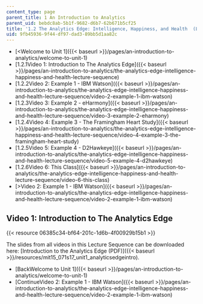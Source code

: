 ```yaml
---
content_type: page
parent_title: 1 An Introduction to Analytics
parent_uid: bebdc8ab-5b1f-9682-d6b7-62b671b5cf25
title: '1.2 The Analytics Edge: Intelligence, Happiness, and Health  (Lecture Sequence)'
uid: 9fb45936-9f44-df97-dad3-89bb5d1aa82c
---
```


*   [\<Welcome to Unit 1]({{< baseurl >}}/pages/an-introduction-to-analytics/welcome-to-unit-1)
*   [1.2.1Video 1: Introduction to The Analytics Edge]({{< baseurl >}}/pages/an-introduction-to-analytics/the-analytics-edge-intelligence-happiness-and-health-lecture-sequence)
*   [1.2.2Video 2: Example 1 - IBM Watson]({{< baseurl >}}/pages/an-introduction-to-analytics/the-analytics-edge-intelligence-happiness-and-health-lecture-sequence/video-2-example-1-ibm-watson)
*   [1.2.3Video 3: Example 2 - eHarmony]({{< baseurl >}}/pages/an-introduction-to-analytics/the-analytics-edge-intelligence-happiness-and-health-lecture-sequence/video-3-example-2-eharmony)
*   [1.2.4Video 4: Example 3 - The Framingham Heart Study]({{< baseurl >}}/pages/an-introduction-to-analytics/the-analytics-edge-intelligence-happiness-and-health-lecture-sequence/video-4-example-3-the-framingham-heart-study)
*   [1.2.5Video 5: Example 4 - D2Hawkeye]({{< baseurl >}}/pages/an-introduction-to-analytics/the-analytics-edge-intelligence-happiness-and-health-lecture-sequence/video-5-example-4-d2hawkeye)
*   [1.2.6Video 6: This Class]({{< baseurl >}}/pages/an-introduction-to-analytics/the-analytics-edge-intelligence-happiness-and-health-lecture-sequence/video-6-this-class)
*   [\>Video 2: Example 1 - IBM Watson]({{< baseurl >}}/pages/an-introduction-to-analytics/the-analytics-edge-intelligence-happiness-and-health-lecture-sequence/video-2-example-1-ibm-watson)

Video 1: Introduction to The Analytics Edge
-------------------------------------------

{{< resource 06385c34-bf64-201c-1d6b-4f00929b15b1 >}}

The slides from all videos in this Lecture Sequence can be downloaded here: [Introduction to the Analytics Edge (PDF)]({{< baseurl >}}/resources/mit15_071s17_unit1_analyticsedgeintro).

*   [BackWelcome to Unit 1]({{< baseurl >}}/pages/an-introduction-to-analytics/welcome-to-unit-1)
*   [ContinueVideo 2: Example 1 - IBM Watson]({{< baseurl >}}/pages/an-introduction-to-analytics/the-analytics-edge-intelligence-happiness-and-health-lecture-sequence/video-2-example-1-ibm-watson)